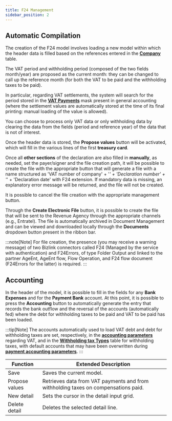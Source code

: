 ```yaml
---
title: F24 Management
sidebar_position: 2
---
```


## Automatic Compilation

The creation of the F24 model involves loading a new model within which the header data is filled based on the references entered in the [**Company**](/docs/configurations/tables/general-settings/company) table.


The VAT period and withholding period (composed of the two fields month/year) are proposed as the current month: they can be changed to call up the reference month (for both the VAT to be paid and the withholding taxes to be paid).

In particular, regarding VAT settlements, the system will search for the period stored in the **[VAT Payments](/docs/finance-area/declarations/declarations/vat-payment)** mask present in general accounting (where the settlement values are automatically stored at the time of its final printing: manual loading of the value is allowed).

You can choose to process only VAT data or only withholding data by clearing the data from the fields (period and reference year) of the data that is not of interest.

Once the header data is stored, the **Propose values** button will be activated, which will fill in the various lines of the first **treasury card**.

Once all **other sections** of the declaration are also filled in **manually**, as needed, set the payer/signer and the file creation path, it will be possible to create the file with the appropriate button that will generate a file with a name structured as 'VAT number of company' + '_' + 'Declaration number' + '_' + 'Declaration date' with F24 extension. If mandatory data is missing, an explanatory error message will be returned, and the file will not be created.

It is possible to cancel the file creation with the appropriate management button.

Through the **Create Electronic File** button, it is possible to create the file that will be sent to the Revenue Agency through the appropriate channels (e.g., Entratel).
The file is automatically archived in Document Management and can be viewed and downloaded locally through the **Documents** dropdown button present in the ribbon bar.

:::note[Note]
For file creation, the presence (you may receive a warning message) of two Bizlink connectors called F24 (Managed by the service with authentication) and F24Errors, of type Folder Output and linked to the partner AgeEnt, AgeEnt flow, Flow Operation, and F24 flow document (F24Errors for the latter) is required.
:::

## Accounting

In the header of the model, it is possible to fill in the fields for any **Bank Expenses** and for the **Payment Bank** account.
At this point, it is possible to press the **Accounting** button to automatically generate the entry that records the bank outflow and the reversal of the accounts (automatically fed) where the debt for withholding taxes to be paid and VAT to be paid has been loaded.

:::tip[Note]
The accounts automatically used to load VAT debt and debt for withholding taxes are set, respectively, in the [**accounting parameters**](/docs/configurations/parameters/finance/accounting-parameters#conti) regarding VAT, and in the [**Withholding tax Types**](/docs/configurations/tables/finance/withholding-tax-types) table for withholding taxes, with default accounts that may have been overwritten during [**payment accounting parameters**](/docs/finance-area/professional-men/accounting/payments-accounting/parameters).
:::

| Function | Extended Description |
| --- | --- |
| Save | Saves the current model. |
| Propose values | Retrieves data from VAT payments and from withholding taxes on compensations paid. |
| New detail | Sets the cursor in the detail input grid. |
| Delete detail | Deletes the selected detail line. |
